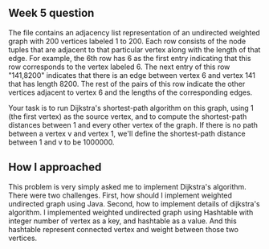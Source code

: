 <h2> Week 5 question </h2>

The file contains an adjacency list representation of an undirected weighted graph with 200 vertices labeled 1 to 200. Each row consists of the node tuples that are adjacent to that particular vertex along with the length of that edge. For example, the 6th row has 6 as the first entry indicating that this row corresponds to the vertex labeled 6. The next entry of this row "141,8200" indicates that there is an edge between vertex 6 and vertex 141 that has length 8200. The rest of the pairs of this row indicate the other vertices adjacent to vertex 6 and the lengths of the corresponding edges.

Your task is to run Dijkstra's shortest-path algorithm on this graph, using 1 (the first vertex) as the source vertex, and to compute the shortest-path distances between 1 and every other vertex of the graph. If there is no path between a vertex v and vertex 1, we'll define the shortest-path distance between 1 and v to be 1000000.



<h2> How I approached </h2>

This problem is very simply asked me to implement Dijkstra's algorithm.
There were two challenges. First, how should I implement weighted undirected graph using Java. Second, how to implement details of dijkstra's algorithm.
I implemented weighted undirected graph using Hashtable with integer number of vertex as a key, and hashtable as a value. And this 
hashtable represent connected vertex and weight between those two vertices. 
